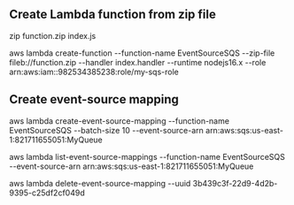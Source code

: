 ## Create Lambda function from zip file

zip function.zip index.js

aws lambda create-function --function-name EventSourceSQS --zip-file fileb://function.zip --handler index.handler --runtime nodejs16.x --role arn:aws:iam::982534385238:role/my-sqs-role

## Create event-source mapping

aws lambda create-event-source-mapping --function-name EventSourceSQS --batch-size 10 --event-source-arn arn:aws:sqs:us-east-1:821711655051:MyQueue

aws lambda list-event-source-mappings --function-name EventSourceSQS --event-source-arn arn:aws:sqs:us-east-1:821711655051:MyQueue

aws lambda delete-event-source-mapping --uuid 3b439c3f-22d9-4d2b-9395-c25df2cf049d
